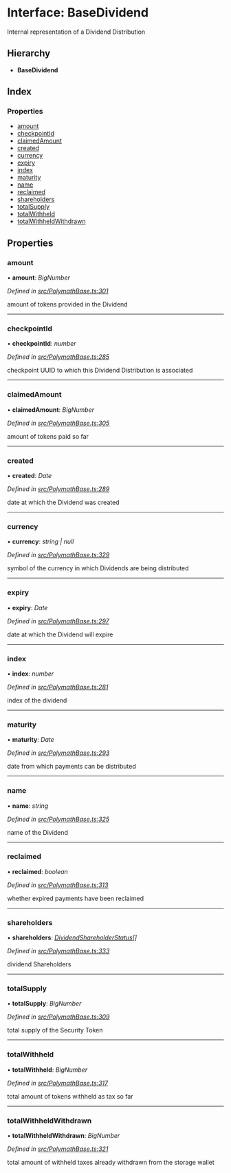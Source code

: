 # Interface: BaseDividend

Internal representation of a Dividend Distribution

## Hierarchy

* **BaseDividend**

## Index

### Properties

* [amount](_polymathbase_.basedividend.md#amount)
* [checkpointId](_polymathbase_.basedividend.md#checkpointid)
* [claimedAmount](_polymathbase_.basedividend.md#claimedamount)
* [created](_polymathbase_.basedividend.md#created)
* [currency](_polymathbase_.basedividend.md#currency)
* [expiry](_polymathbase_.basedividend.md#expiry)
* [index](_polymathbase_.basedividend.md#index)
* [maturity](_polymathbase_.basedividend.md#maturity)
* [name](_polymathbase_.basedividend.md#name)
* [reclaimed](_polymathbase_.basedividend.md#reclaimed)
* [shareholders](_polymathbase_.basedividend.md#shareholders)
* [totalSupply](_polymathbase_.basedividend.md#totalsupply)
* [totalWithheld](_polymathbase_.basedividend.md#totalwithheld)
* [totalWithheldWithdrawn](_polymathbase_.basedividend.md#totalwithheldwithdrawn)

## Properties

###  amount

• **amount**: *BigNumber*

*Defined in [src/PolymathBase.ts:301](https://github.com/PolymathNetwork/polymath-sdk/blob/454d285/src/PolymathBase.ts#L301)*

amount of tokens provided in the Dividend

___

###  checkpointId

• **checkpointId**: *number*

*Defined in [src/PolymathBase.ts:285](https://github.com/PolymathNetwork/polymath-sdk/blob/454d285/src/PolymathBase.ts#L285)*

checkpoint UUID to which this Dividend Distribution is associated

___

###  claimedAmount

• **claimedAmount**: *BigNumber*

*Defined in [src/PolymathBase.ts:305](https://github.com/PolymathNetwork/polymath-sdk/blob/454d285/src/PolymathBase.ts#L305)*

amount of tokens paid so far

___

###  created

• **created**: *Date*

*Defined in [src/PolymathBase.ts:289](https://github.com/PolymathNetwork/polymath-sdk/blob/454d285/src/PolymathBase.ts#L289)*

date at which the Dividend was created

___

###  currency

• **currency**: *string | null*

*Defined in [src/PolymathBase.ts:329](https://github.com/PolymathNetwork/polymath-sdk/blob/454d285/src/PolymathBase.ts#L329)*

symbol of the currency in which Dividends are being distributed

___

###  expiry

• **expiry**: *Date*

*Defined in [src/PolymathBase.ts:297](https://github.com/PolymathNetwork/polymath-sdk/blob/454d285/src/PolymathBase.ts#L297)*

date at which the Dividend will expire

___

###  index

• **index**: *number*

*Defined in [src/PolymathBase.ts:281](https://github.com/PolymathNetwork/polymath-sdk/blob/454d285/src/PolymathBase.ts#L281)*

index of the dividend

___

###  maturity

• **maturity**: *Date*

*Defined in [src/PolymathBase.ts:293](https://github.com/PolymathNetwork/polymath-sdk/blob/454d285/src/PolymathBase.ts#L293)*

date from which payments can be distributed

___

###  name

• **name**: *string*

*Defined in [src/PolymathBase.ts:325](https://github.com/PolymathNetwork/polymath-sdk/blob/454d285/src/PolymathBase.ts#L325)*

name of the Dividend

___

###  reclaimed

• **reclaimed**: *boolean*

*Defined in [src/PolymathBase.ts:313](https://github.com/PolymathNetwork/polymath-sdk/blob/454d285/src/PolymathBase.ts#L313)*

whether expired payments have been reclaimed

___

###  shareholders

• **shareholders**: *[DividendShareholderStatus](_types_index_.dividendshareholderstatus.md)[]*

*Defined in [src/PolymathBase.ts:333](https://github.com/PolymathNetwork/polymath-sdk/blob/454d285/src/PolymathBase.ts#L333)*

dividend Shareholders

___

###  totalSupply

• **totalSupply**: *BigNumber*

*Defined in [src/PolymathBase.ts:309](https://github.com/PolymathNetwork/polymath-sdk/blob/454d285/src/PolymathBase.ts#L309)*

total supply of the Security Token

___

###  totalWithheld

• **totalWithheld**: *BigNumber*

*Defined in [src/PolymathBase.ts:317](https://github.com/PolymathNetwork/polymath-sdk/blob/454d285/src/PolymathBase.ts#L317)*

total amount of tokens withheld as tax so far

___

###  totalWithheldWithdrawn

• **totalWithheldWithdrawn**: *BigNumber*

*Defined in [src/PolymathBase.ts:321](https://github.com/PolymathNetwork/polymath-sdk/blob/454d285/src/PolymathBase.ts#L321)*

total amount of withheld taxes already withdrawn from the storage wallet
